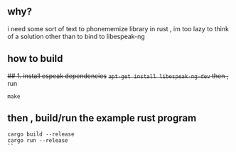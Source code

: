 ## why?
i need some sort of text to phonememize library in rust ,
im too lazy to think of a solution other than to bind to libespeak-ng 

## how to build
~~## 1. install espeak dependencies~~
~~`apt-get install libespeak-ng-dev` then ,~~ 
run 
```
make
```

## then , build/run the example rust program
```
cargo build --release
cargo run --release
``
